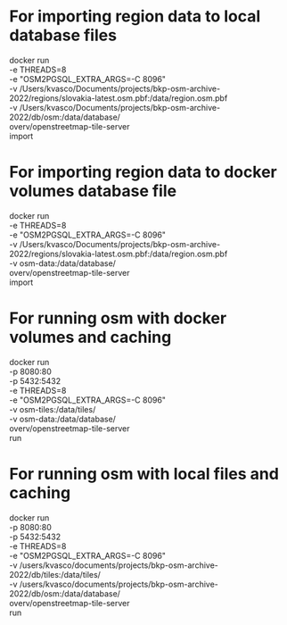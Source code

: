 # For importing region data to local database files 
docker run \
-e THREADS=8 \
-e "OSM2PGSQL_EXTRA_ARGS=-C 8096" \
-v /Users/kvasco/Documents/projects/bkp-osm-archive-2022/regions/slovakia-latest.osm.pbf:/data/region.osm.pbf \
-v /Users/kvasco/Documents/projects/bkp-osm-archive-2022/db/osm:/data/database/ \
overv/openstreetmap-tile-server \
import

# For importing region data to docker volumes database file
docker run \
-e THREADS=8 \
-e "OSM2PGSQL_EXTRA_ARGS=-C 8096" \
-v /Users/kvasco/Documents/projects/bkp-osm-archive-2022/regions/slovakia-latest.osm.pbf:/data/region.osm.pbf \
-v osm-data:/data/database/ \
overv/openstreetmap-tile-server \
import

# For running osm with docker volumes and caching
docker run \
-p 8080:80 \
-p 5432:5432 \
-e THREADS=8 \
-e "OSM2PGSQL_EXTRA_ARGS=-C 8096" \
-v osm-tiles:/data/tiles/ \
-v osm-data:/data/database/ \
overv/openstreetmap-tile-server \
run


# For running osm with local files and caching
docker run \
-p 8080:80 \
-p 5432:5432 \
-e THREADS=8 \
-e "OSM2PGSQL_EXTRA_ARGS=-C 8096" \
-v /users/kvasco/documents/projects/bkp-osm-archive-2022/db/tiles:/data/tiles/ \
-v /users/kvasco/documents/projects/bkp-osm-archive-2022/db/osm:/data/database/ \
overv/openstreetmap-tile-server \
run
